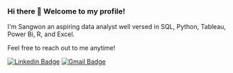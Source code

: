 ### Hi there 👋 Welcome to my profile!

<!--
**swb1113/swb1113** is a ✨ _special_ ✨ repository because its `README.md` (this file) appears on your GitHub profile.

Here are some ideas to get you started:

- 🔭 I’m currently working on ...
- 🌱 I’m currently learning ...
- 👯 I’m looking to collaborate on ...
- 🤔 I’m looking for help with ...
- 💬 Ask me about ...
- 📫 How to reach me: ...
- 😄 Pronouns: ...
- ⚡ Fun fact: ...
-->

I'm Sangwon an aspiring data analyst well versed in SQL, Python, Tableau, Power Bi, R, and Excel. 

Feel free to reach out to me anytime!

[![Linkedin Badge](https://img.shields.io/badge/-Sangwon%20Baek-0072b1?style=flat&logo=Linkedin&logoColor=white)](https://www.linkedin.com/in/sangwon-baek/)
[![Gmail Badge](https://img.shields.io/badge/-sangwonbaek0620@gmail.com-c14438?style=flat&logo=Gmail&logoColor=white)](mailto:sangwonbaek0620@gmail.com)
